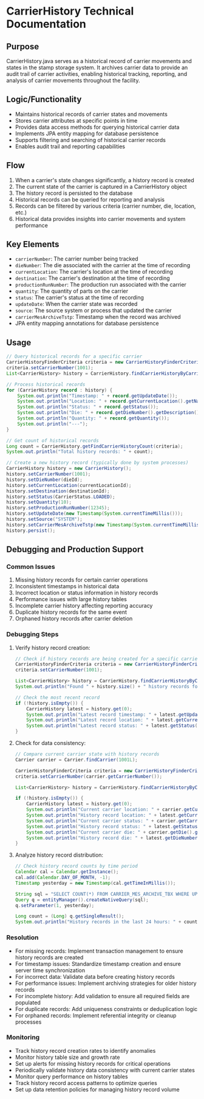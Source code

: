 # CarrierHistory Technical Documentation

## Purpose
CarrierHistory.java serves as a historical record of carrier movements and states in the stamp storage system. It archives carrier data to provide an audit trail of carrier activities, enabling historical tracking, reporting, and analysis of carrier movements throughout the facility.

## Logic/Functionality
- Maintains historical records of carrier states and movements
- Stores carrier attributes at specific points in time
- Provides data access methods for querying historical carrier data
- Implements JPA entity mapping for database persistence
- Supports filtering and searching of historical carrier records
- Enables audit trail and reporting capabilities

## Flow
1. When a carrier's state changes significantly, a history record is created
2. The current state of the carrier is captured in a CarrierHistory object
3. The history record is persisted to the database
4. Historical records can be queried for reporting and analysis
5. Records can be filtered by various criteria (carrier number, die, location, etc.)
6. Historical data provides insights into carrier movements and system performance

## Key Elements
- `carrierNumber`: The carrier number being tracked
- `dieNumber`: The die associated with the carrier at the time of recording
- `currentLocation`: The carrier's location at the time of recording
- `destination`: The carrier's destination at the time of recording
- `productionRunNumber`: The production run associated with the carrier
- `quantity`: The quantity of parts on the carrier
- `status`: The carrier's status at the time of recording
- `updateDate`: When the carrier state was recorded
- `source`: The source system or process that updated the carrier
- `carrierMesArchiveTstp`: Timestamp when the record was archived
- JPA entity mapping annotations for database persistence

## Usage
```java
// Query historical records for a specific carrier
CarrierHistoryFinderCriteria criteria = new CarrierHistoryFinderCriteria();
criteria.setCarrierNumber(1001);
List<CarrierHistory> history = CarrierHistory.findCarrierHistoryByCarrierNumber(criteria, 1, 100);

// Process historical records
for (CarrierHistory record : history) {
    System.out.println("Timestamp: " + record.getUpdateDate());
    System.out.println("Location: " + record.getCurrentLocation().getName());
    System.out.println("Status: " + record.getStatus());
    System.out.println("Die: " + record.getDieNumber().getDescription());
    System.out.println("Quantity: " + record.getQuantity());
    System.out.println("---");
}

// Get count of historical records
Long count = CarrierHistory.getFindCarrierHistoryCount(criteria);
System.out.println("Total history records: " + count);

// Create a new history record (typically done by system processes)
CarrierHistory history = new CarrierHistory();
history.setCarrierNumber(1001);
history.setDieNumber(dieId);
history.setCurrentLocation(currentLocationId);
history.setDestination(destinationId);
history.setStatus(CarrierStatus.LOADED);
history.setQuantity(10);
history.setProductionRunNumber(12345);
history.setUpdateDate(new Timestamp(System.currentTimeMillis()));
history.setSource("SYSTEM");
history.setCarrierMesArchiveTstp(new Timestamp(System.currentTimeMillis()));
history.persist();
```

## Debugging and Production Support

### Common Issues
1. Missing history records for certain carrier operations
2. Inconsistent timestamps in historical data
3. Incorrect location or status information in history records
4. Performance issues with large history tables
5. Incomplete carrier history affecting reporting accuracy
6. Duplicate history records for the same event
7. Orphaned history records after carrier deletion

### Debugging Steps
1. Verify history record creation:
   ```java
   // Check if history records are being created for a specific carrier
   CarrierHistoryFinderCriteria criteria = new CarrierHistoryFinderCriteria();
   criteria.setCarrierNumber(1001);
   
   List<CarrierHistory> history = CarrierHistory.findCarrierHistoryByCarrierNumber(criteria, 1, 10);
   System.out.println("Found " + history.size() + " history records for carrier " + criteria.getCarrierNumber());
   
   // Check the most recent record
   if (!history.isEmpty()) {
       CarrierHistory latest = history.get(0);
       System.out.println("Latest record timestamp: " + latest.getUpdateDate());
       System.out.println("Latest record location: " + latest.getCurrentLocation().getName());
       System.out.println("Latest record status: " + latest.getStatus());
   }
   ```

2. Check for data consistency:
   ```java
   // Compare current carrier state with history records
   Carrier carrier = Carrier.findCarrier(1001L);
   
   CarrierHistoryFinderCriteria criteria = new CarrierHistoryFinderCriteria();
   criteria.setCarrierNumber(carrier.getCarrierNumber());
   
   List<CarrierHistory> history = CarrierHistory.findCarrierHistoryByCarrierNumber(criteria, 1, 1);
   
   if (!history.isEmpty()) {
       CarrierHistory latest = history.get(0);
       System.out.println("Current carrier location: " + carrier.getCurrentLocation().getId());
       System.out.println("History record location: " + latest.getCurrentLocation().getId());
       System.out.println("Current carrier status: " + carrier.getCarrierStatus());
       System.out.println("History record status: " + latest.getStatus());
       System.out.println("Current carrier die: " + carrier.getDie().getId());
       System.out.println("History record die: " + latest.getDieNumber().getId());
   }
   ```

3. Analyze history record distribution:
   ```java
   // Check history record counts by time period
   Calendar cal = Calendar.getInstance();
   cal.add(Calendar.DAY_OF_MONTH, -1);
   Timestamp yesterday = new Timestamp(cal.getTimeInMillis());
   
   String sql = "SELECT COUNT(*) FROM CARRIER_MES_ARCHIVE_TBX WHERE UPDATE_DATE > ?";
   Query q = entityManager().createNativeQuery(sql);
   q.setParameter(1, yesterday);
   
   Long count = (Long) q.getSingleResult();
   System.out.println("History records in the last 24 hours: " + count);
   ```

### Resolution
- For missing records: Implement transaction management to ensure history records are created
- For timestamp issues: Standardize timestamp creation and ensure server time synchronization
- For incorrect data: Validate data before creating history records
- For performance issues: Implement archiving strategies for older history records
- For incomplete history: Add validation to ensure all required fields are populated
- For duplicate records: Add uniqueness constraints or deduplication logic
- For orphaned records: Implement referential integrity or cleanup processes

### Monitoring
- Track history record creation rates to identify anomalies
- Monitor history table size and growth rate
- Set up alerts for missing history records for critical operations
- Periodically validate history data consistency with current carrier states
- Monitor query performance on history tables
- Track history record access patterns to optimize queries
- Set up data retention policies for managing history record volume